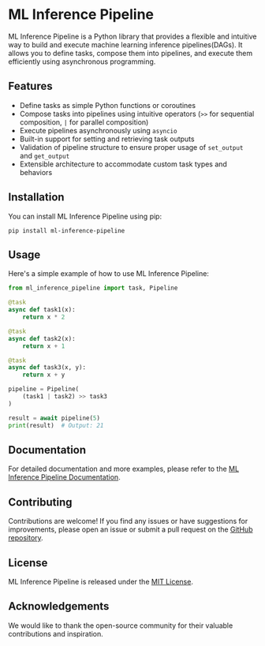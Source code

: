 # ML Inference Pipeline

ML Inference Pipeline is a Python library that provides a flexible and intuitive way to build and execute machine learning inference pipelines(DAGs). It allows you to define tasks, compose them into pipelines, and execute them efficiently using asynchronous programming.

## Features

- Define tasks as simple Python functions or coroutines
- Compose tasks into pipelines using intuitive operators (`>>` for sequential composition, `|` for parallel composition)
- Execute pipelines asynchronously using `asyncio`
- Built-in support for setting and retrieving task outputs
- Validation of pipeline structure to ensure proper usage of `set_output` and `get_output`
- Extensible architecture to accommodate custom task types and behaviors

## Installation

You can install ML Inference Pipeline using pip:

```
pip install ml-inference-pipeline
```

## Usage

Here's a simple example of how to use ML Inference Pipeline:

```python
from ml_inference_pipeline import task, Pipeline

@task
async def task1(x):
    return x * 2

@task
async def task2(x):
    return x + 1

@task
async def task3(x, y):
    return x + y

pipeline = Pipeline(
    (task1 | task2) >> task3
)

result = await pipeline(5)
print(result)  # Output: 21
```

## Documentation

For detailed documentation and more examples, please refer to the [ML Inference Pipeline Documentation](link-to-documentation).

## Contributing

Contributions are welcome! If you find any issues or have suggestions for improvements, please open an issue or submit a pull request on the [GitHub repository](link-to-repository).

## License

ML Inference Pipeline is released under the [MIT License](link-to-license).

## Acknowledgements

We would like to thank the open-source community for their valuable contributions and inspiration.

